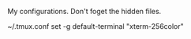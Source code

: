 My configurations.
Don't foget the hidden files.

~/.tmux.conf
set -g default-terminal "xterm-256color"
